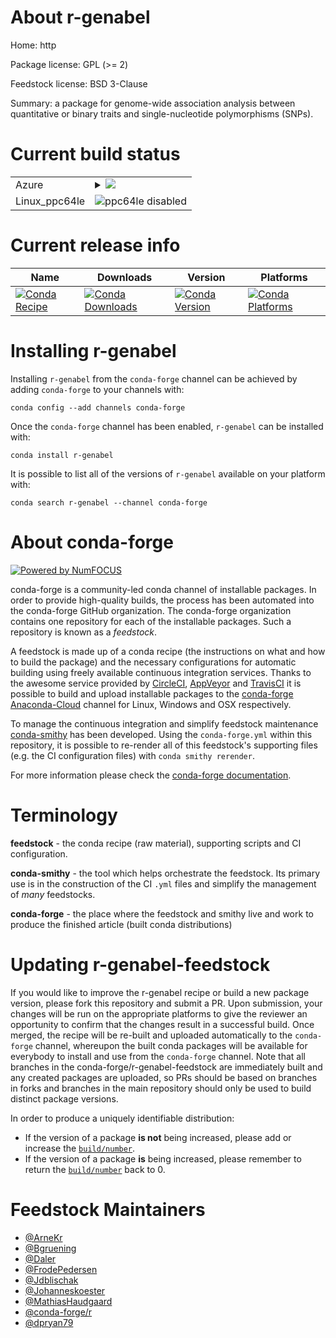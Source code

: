 About r-genabel
===============

Home: http

Package license: GPL (>= 2)

Feedstock license: BSD 3-Clause

Summary: a package for genome-wide association analysis between  quantitative or binary traits and single-nucleotide polymorphisms (SNPs).



Current build status
====================


<table>
    
  <tr>
    <td>Azure</td>
    <td>
      <details>
        <summary>
          <a href="https://dev.azure.com/conda-forge/feedstock-builds/_build/latest?definitionId=3372&branchName=master">
            <img src="https://dev.azure.com/conda-forge/feedstock-builds/_apis/build/status/r-genabel-feedstock?branchName=master">
          </a>
        </summary>
        <table>
          <thead><tr><th>Variant</th><th>Status</th></tr></thead>
          <tbody><tr>
              <td>linux_r_base3.6</td>
              <td>
                <a href="https://dev.azure.com/conda-forge/feedstock-builds/_build/latest?definitionId=3372&branchName=master">
                  <img src="https://dev.azure.com/conda-forge/feedstock-builds/_apis/build/status/r-genabel-feedstock?branchName=master&jobName=linux&configuration=linux_r_base3.6" alt="variant">
                </a>
              </td>
            </tr><tr>
              <td>linux_r_base4.0</td>
              <td>
                <a href="https://dev.azure.com/conda-forge/feedstock-builds/_build/latest?definitionId=3372&branchName=master">
                  <img src="https://dev.azure.com/conda-forge/feedstock-builds/_apis/build/status/r-genabel-feedstock?branchName=master&jobName=linux&configuration=linux_r_base4.0" alt="variant">
                </a>
              </td>
            </tr><tr>
              <td>osx_r_base3.6</td>
              <td>
                <a href="https://dev.azure.com/conda-forge/feedstock-builds/_build/latest?definitionId=3372&branchName=master">
                  <img src="https://dev.azure.com/conda-forge/feedstock-builds/_apis/build/status/r-genabel-feedstock?branchName=master&jobName=osx&configuration=osx_r_base3.6" alt="variant">
                </a>
              </td>
            </tr><tr>
              <td>osx_r_base4.0</td>
              <td>
                <a href="https://dev.azure.com/conda-forge/feedstock-builds/_build/latest?definitionId=3372&branchName=master">
                  <img src="https://dev.azure.com/conda-forge/feedstock-builds/_apis/build/status/r-genabel-feedstock?branchName=master&jobName=osx&configuration=osx_r_base4.0" alt="variant">
                </a>
              </td>
            </tr><tr>
              <td>win_r_base3.6</td>
              <td>
                <a href="https://dev.azure.com/conda-forge/feedstock-builds/_build/latest?definitionId=3372&branchName=master">
                  <img src="https://dev.azure.com/conda-forge/feedstock-builds/_apis/build/status/r-genabel-feedstock?branchName=master&jobName=win&configuration=win_r_base3.6" alt="variant">
                </a>
              </td>
            </tr><tr>
              <td>win_r_base4.0</td>
              <td>
                <a href="https://dev.azure.com/conda-forge/feedstock-builds/_build/latest?definitionId=3372&branchName=master">
                  <img src="https://dev.azure.com/conda-forge/feedstock-builds/_apis/build/status/r-genabel-feedstock?branchName=master&jobName=win&configuration=win_r_base4.0" alt="variant">
                </a>
              </td>
            </tr>
          </tbody>
        </table>
      </details>
    </td>
  </tr>
  <tr>
    <td>Linux_ppc64le</td>
    <td>
      <img src="https://img.shields.io/badge/ppc64le-disabled-lightgrey.svg" alt="ppc64le disabled">
    </td>
  </tr>
</table>

Current release info
====================

| Name | Downloads | Version | Platforms |
| --- | --- | --- | --- |
| [![Conda Recipe](https://img.shields.io/badge/recipe-r--genabel-green.svg)](https://anaconda.org/conda-forge/r-genabel) | [![Conda Downloads](https://img.shields.io/conda/dn/conda-forge/r-genabel.svg)](https://anaconda.org/conda-forge/r-genabel) | [![Conda Version](https://img.shields.io/conda/vn/conda-forge/r-genabel.svg)](https://anaconda.org/conda-forge/r-genabel) | [![Conda Platforms](https://img.shields.io/conda/pn/conda-forge/r-genabel.svg)](https://anaconda.org/conda-forge/r-genabel) |

Installing r-genabel
====================

Installing `r-genabel` from the `conda-forge` channel can be achieved by adding `conda-forge` to your channels with:

```
conda config --add channels conda-forge
```

Once the `conda-forge` channel has been enabled, `r-genabel` can be installed with:

```
conda install r-genabel
```

It is possible to list all of the versions of `r-genabel` available on your platform with:

```
conda search r-genabel --channel conda-forge
```


About conda-forge
=================

[![Powered by NumFOCUS](https://img.shields.io/badge/powered%20by-NumFOCUS-orange.svg?style=flat&colorA=E1523D&colorB=007D8A)](http://numfocus.org)

conda-forge is a community-led conda channel of installable packages.
In order to provide high-quality builds, the process has been automated into the
conda-forge GitHub organization. The conda-forge organization contains one repository
for each of the installable packages. Such a repository is known as a *feedstock*.

A feedstock is made up of a conda recipe (the instructions on what and how to build
the package) and the necessary configurations for automatic building using freely
available continuous integration services. Thanks to the awesome service provided by
[CircleCI](https://circleci.com/), [AppVeyor](https://www.appveyor.com/)
and [TravisCI](https://travis-ci.com/) it is possible to build and upload installable
packages to the [conda-forge](https://anaconda.org/conda-forge)
[Anaconda-Cloud](https://anaconda.org/) channel for Linux, Windows and OSX respectively.

To manage the continuous integration and simplify feedstock maintenance
[conda-smithy](https://github.com/conda-forge/conda-smithy) has been developed.
Using the ``conda-forge.yml`` within this repository, it is possible to re-render all of
this feedstock's supporting files (e.g. the CI configuration files) with ``conda smithy rerender``.

For more information please check the [conda-forge documentation](https://conda-forge.org/docs/).

Terminology
===========

**feedstock** - the conda recipe (raw material), supporting scripts and CI configuration.

**conda-smithy** - the tool which helps orchestrate the feedstock.
                   Its primary use is in the construction of the CI ``.yml`` files
                   and simplify the management of *many* feedstocks.

**conda-forge** - the place where the feedstock and smithy live and work to
                  produce the finished article (built conda distributions)


Updating r-genabel-feedstock
============================

If you would like to improve the r-genabel recipe or build a new
package version, please fork this repository and submit a PR. Upon submission,
your changes will be run on the appropriate platforms to give the reviewer an
opportunity to confirm that the changes result in a successful build. Once
merged, the recipe will be re-built and uploaded automatically to the
`conda-forge` channel, whereupon the built conda packages will be available for
everybody to install and use from the `conda-forge` channel.
Note that all branches in the conda-forge/r-genabel-feedstock are
immediately built and any created packages are uploaded, so PRs should be based
on branches in forks and branches in the main repository should only be used to
build distinct package versions.

In order to produce a uniquely identifiable distribution:
 * If the version of a package **is not** being increased, please add or increase
   the [``build/number``](https://conda.io/docs/user-guide/tasks/build-packages/define-metadata.html#build-number-and-string).
 * If the version of a package **is** being increased, please remember to return
   the [``build/number``](https://conda.io/docs/user-guide/tasks/build-packages/define-metadata.html#build-number-and-string)
   back to 0.

Feedstock Maintainers
=====================

* [@ArneKr](https://github.com/ArneKr/)
* [@Bgruening](https://github.com/Bgruening/)
* [@Daler](https://github.com/Daler/)
* [@FrodePedersen](https://github.com/FrodePedersen/)
* [@Jdblischak](https://github.com/Jdblischak/)
* [@Johanneskoester](https://github.com/Johanneskoester/)
* [@MathiasHaudgaard](https://github.com/MathiasHaudgaard/)
* [@conda-forge/r](https://github.com/conda-forge/r/)
* [@dpryan79](https://github.com/dpryan79/)

